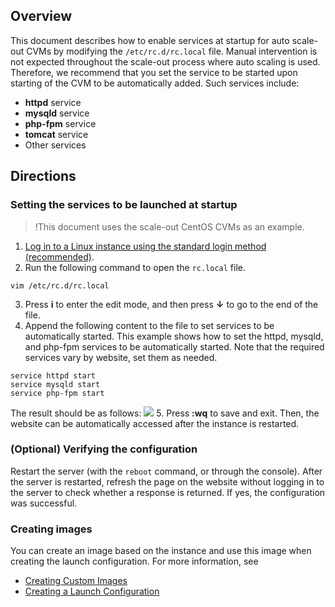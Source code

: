 ## Overview
This document describes how to enable services at startup for auto scale-out CVMs by modifying the `/etc/rc.d/rc.local` file. Manual intervention is not expected throughout the scale-out process where auto scaling is used. Therefore, we recommend that you set the service to be started upon starting of the CVM to be automatically added. Such services include:
- **httpd** service
- **mysqld** service
- **php-fpm** service
- **tomcat** service
- Other services

## Directions
### Setting the services to be launched at startup
>!This document uses the scale-out CentOS CVMs as an example.
>
1. [Log in to a Linux instance using the standard login method (recommended)](https://intl.cloud.tencent.com/document/product/213/5436).
2. Run the following command to open the `rc.local` file.
```
vim /etc/rc.d/rc.local
```
3. Press **i** to enter the edit mode, and then press **↓** to go to the end of the file.
4. Append the following content to the file to set services to be automatically started. This example shows how to set the httpd, mysqld, and php-fpm services to be automatically started. Note that the required services vary by website, set them as needed.
```
service httpd start
service mysqld start
service php-fpm start
```
The result should be as follows:
![](https://main.qcloudimg.com/raw/910cd7fd40cfce498e68b037430d20ef.png)
5. Press **:wq** to save and exit. Then, the website can be automatically accessed after the instance is restarted.

### (Optional) Verifying the configuration
Restart the server (with the `reboot` command, or through the console). After the server is restarted, refresh the page on the website without logging in to the server to check whether a response is returned. If yes, the configuration was successful.

### Creating images
You can create an image based on the instance and use this image when creating the launch configuration. For more information, see
- [Creating Custom Images](https://intl.cloud.tencent.com/document/product/213/4942)
- [Creating a Launch Configuration](https://intl.cloud.tencent.com/document/product/377/8544)





